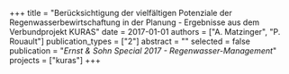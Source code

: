 +++
title = "Berücksichtigung der vielfältigen Potenziale der Regenwasserbewirtschaftung in der Planung - Ergebnisse aus dem Verbundprojekt KURAS"
date = 2017-01-01
authors = ["A. Matzinger", "P. Rouault"]
publication_types = ["2"]
abstract = ""
selected = false
publication = "*Ernst & Sohn Special 2017 - Regenwasser-Management*"
projects = ["kuras"]
+++

